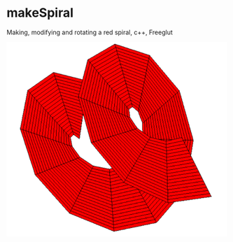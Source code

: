 # makeSpiral
Making, modifying and rotating a red spiral, c++, Freeglut




![alt text](https://github.com/flaciGit/makeSpiral/blob/master/img/spiral.png?raw=true)
